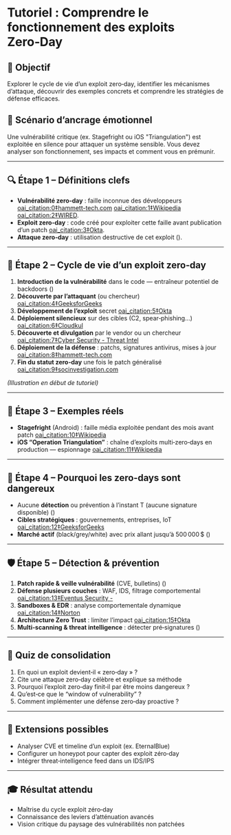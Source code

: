 # Tutoriel : Comprendre le fonctionnement des exploits Zero‑Day

## 🎯 Objectif  
Explorer le cycle de vie d’un exploit zero‑day, identifier les mécanismes d’attaque, découvrir des exemples concrets et comprendre les stratégies de défense efficaces.

## 🧠 Scénario d’ancrage émotionnel  
Une vulnérabilité critique (ex. Stagefright ou iOS "Triangulation") est exploitée en silence pour attaquer un système sensible. Vous devez analyser son fonctionnement, ses impacts et comment vous en prémunir.

---

## 🔍 Étape 1 – Définitions clefs

- **Vulnérabilité zero‑day** : faille inconnue des développeurs  [oai_citation:0‡hammett-tech.com](https://www.hammett-tech.com/unveiling-the-life-cycle-of-a-zero-day-exploit-from-shadowy-discovery-to-robust-defense/?utm_source=chatgpt.com) [oai_citation:1‡Wikipedia](https://en.wikipedia.org/wiki/Stagefright_%28bug%29?utm_source=chatgpt.com) [oai_citation:2‡WIRED](https://www.wired.com/2014/11/what-is-a-zero-day?utm_source=chatgpt.com).  
- **Exploit zero‑day** : code créé pour exploiter cette faille avant publication d’un patch  [oai_citation:3‡Okta](https://www.okta.com/identity-101/what-is-zero-day-exploit/?utm_source=chatgpt.com).  
- **Attaque zero‑day** : utilisation destructive de cet exploit ().

---

## 🧩 Étape 2 – Cycle de vie d’un exploit zero‑day

1. **Introduction de la vulnérabilité** dans le code — entraîneur potentiel de backdoors ()  
2. **Découverte par l’attaquant** (ou chercheur)  [oai_citation:4‡GeeksforGeeks](https://www.geeksforgeeks.org/ethical-hacking/zero-day-exploit-cyber-security-attack/?utm_source=chatgpt.com)  
3. **Développement de l’exploit** secret  [oai_citation:5‡Okta](https://www.okta.com/identity-101/what-is-zero-day-exploit/?utm_source=chatgpt.com)  
4. **Déploiement silencieux** sur des cibles (C2, spear‑phishing…)  [oai_citation:6‡Cloudkul](https://cloudkul.com/blog/impact-of-zero-day-attacks-on-a-companys-productivity/?utm_source=chatgpt.com)  
5. **Découverte et divulgation** par le vendor ou un chercheur  [oai_citation:7‡Cyber Security - Threat Intel](https://cloudoptics.ai/cybersecurity-updates/the-lifecycle-of-a-zero-day-vulnerability-from-discovery-to-exploitation-and-beyond/?utm_source=chatgpt.com)  
6. **Déploiement de la défense** : patchs, signatures antivirus, mises à jour  [oai_citation:8‡hammett-tech.com](https://www.hammett-tech.com/unveiling-the-life-cycle-of-a-zero-day-exploit-from-shadowy-discovery-to-robust-defense/?utm_source=chatgpt.com)  
7. **Fin du statut zero‑day** une fois le patch généralisé  [oai_citation:9‡socinvestigation.com](https://www.socinvestigation.com/how-a-zero-day-exploit-works-attack-timeline-and-defense-techniques/?utm_source=chatgpt.com)  

*(Illustration en début de tutoriel)*

---

## 📌 Étape 3 – Exemples réels

- **Stagefright** (Android) : faille média exploitée pendant des mois avant patch  [oai_citation:10‡Wikipedia](https://en.wikipedia.org/wiki/Stagefright_%28bug%29?utm_source=chatgpt.com)  
- **iOS “Operation Triangulation”** : chaîne d’exploits multi‑zero‑days en production — espionnage  [oai_citation:11‡Wikipedia](https://en.wikipedia.org/wiki/Operation_Triangulation?utm_source=chatgpt.com)  

---

## 🧩 Étape 4 – Pourquoi les zero‑days sont dangereux

- Aucune **détection** ou prévention à l’instant T (aucune signature disponible) ()  
- **Cibles stratégiques** : gouvernements, entreprises, IoT  [oai_citation:12‡GeeksforGeeks](https://www.geeksforgeeks.org/ethical-hacking/zero-day-exploit-cyber-security-attack/?utm_source=chatgpt.com)  
- **Marché actif** (black/grey/white) avec prix allant jusqu’à 500 000 $ ()

---

## 🛡️ Étape 5 – Détection & prévention

1. **Patch rapide & veille vulnérabilité** (CVE, bulletins) ()  
2. **Défense plusieurs couches** : WAF, IDS, filtrage comportemental  [oai_citation:13‡Eventus Security -](https://eventussecurity.com/cybersecurity/zero-day/?utm_source=chatgpt.com)  
3. **Sandboxes & EDR** : analyse comportementale dynamique  [oai_citation:14‡Norton](https://us.norton.com/blog/emerging-threats/zero-day-exploit?utm_source=chatgpt.com)  
4. **Architecture Zero Trust** : limiter l’impact  [oai_citation:15‡Okta](https://www.okta.com/identity-101/what-is-zero-day-exploit/?utm_source=chatgpt.com)  
5. **Multi‑scanning & threat intelligence** : détecter pré‑signatures ()  

---

## 🧠 Quiz de consolidation

1. En quoi un exploit devient‑il « zero‑day » ?  
2. Cite une attaque zero‑day célèbre et explique sa méthode  
3. Pourquoi l’exploit zero‑day finit‑il par être moins dangereux ?  
4. Qu’est‑ce que le “window of vulnerability” ?  
5. Comment implémenter une défense zero‑day proactive ?

---

## 🔧 Extensions possibles

- Analyser CVE et timeline d’un exploit (ex. EternalBlue)  
- Configurer un honeypot pour capter des exploit zéro‑day  
- Intégrer threat‑intelligence feed dans un IDS/IPS

---

## 🎓 Résultat attendu

- Maîtrise du cycle exploit zéro‑day  
- Connaissance des leviers d’atténuation avancés  
- Vision critique du paysage des vulnérabilités non patchées